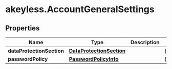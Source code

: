 # akeyless.AccountGeneralSettings

## Properties

Name | Type | Description | Notes
------------ | ------------- | ------------- | -------------
**dataProtectionSection** | [**DataProtectionSection**](DataProtectionSection.md) |  | [optional] 
**passwordPolicy** | [**PasswordPolicyInfo**](PasswordPolicyInfo.md) |  | [optional] 


